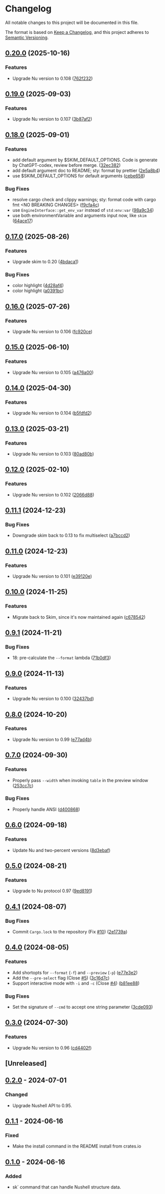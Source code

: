 # Changelog
All notable changes to this project will be documented in this file.

The format is based on [Keep a Changelog](https://keepachangelog.com/en/1.0.0/),
and this project adheres to [Semantic Versioning](https://semver.org/spec/v2.0.0.html).

## [0.20.0](https://github.com/idanarye/nu_plugin_skim/compare/v0.19.0...v0.20.0) (2025-10-16)


### Features

* Upgrade Nu version to 0.108 ([762f232](https://github.com/idanarye/nu_plugin_skim/commit/762f2329abea9e931c8d7bcbd3013883e45282c9))

## [0.19.0](https://github.com/idanarye/nu_plugin_skim/compare/v0.18.0...v0.19.0) (2025-09-03)


### Features

* Upgrade Nu version to 0.107 ([3b87af2](https://github.com/idanarye/nu_plugin_skim/commit/3b87af2613630860c41698e734fa5a9ea0df7a13))

## [0.18.0](https://github.com/idanarye/nu_plugin_skim/compare/v0.17.0...v0.18.0) (2025-09-01)


### Features

* add default argument by $SKIM_DEFAULT_OPTIONS. Code is generate by ChatGPT-codex, review before merge. ([32ec382](https://github.com/idanarye/nu_plugin_skim/commit/32ec38263fc72c901cf6cafc5842ffa1d7f9a53a))
* add default argument doc to README; sty: format by prettier ([2e5a8b4](https://github.com/idanarye/nu_plugin_skim/commit/2e5a8b4610d57d47f5791117fabc2765446cb7e6))
* use $SKIM_DEFAULT_OPTIONS for default arguments ([cebe658](https://github.com/idanarye/nu_plugin_skim/commit/cebe658e1d67ba396ee7ba88777b46f6fcf270b7))


### Bug Fixes

* resolve cargo check and clippy warnings; sty: format code with cargo fmt &lt;NO BREAKING CHANGES&gt; ([f9cfa4c](https://github.com/idanarye/nu_plugin_skim/commit/f9cfa4c865afeb4c78ac949df937d0a416da6540))
* use `EngineInterface::get_env_var` instead of `std:env:var` ([98a9c34](https://github.com/idanarye/nu_plugin_skim/commit/98a9c34bab4ca7cd4fbdac35af67e8429e9c8d38))
* use both environmentVariable and arguments input now, like `skim` ([64ace17](https://github.com/idanarye/nu_plugin_skim/commit/64ace17916686a7c50d9e0c960c13f6a269d6e08))

## [0.17.0](https://github.com/idanarye/nu_plugin_skim/compare/v0.16.0...v0.17.0) (2025-08-26)


### Features

* Upgrade skim to 0.20 ([4bdaca1](https://github.com/idanarye/nu_plugin_skim/commit/4bdaca17b72c4036be8fbeb5a688a7fa9bb44c0c))


### Bug Fixes

* color highlight ([4d28af4](https://github.com/idanarye/nu_plugin_skim/commit/4d28af4b497ce075f6f9821da391bf2e9f148ca2))
* color highlight ([a0391bc](https://github.com/idanarye/nu_plugin_skim/commit/a0391bc5ef0d95466bbf495a0544927820e09182))

## [0.16.0](https://github.com/idanarye/nu_plugin_skim/compare/v0.15.0...v0.16.0) (2025-07-26)


### Features

* Upgrade Nu version to 0.106 ([fc920ce](https://github.com/idanarye/nu_plugin_skim/commit/fc920cedb86b7813757b0c67303e25127e119074))

## [0.15.0](https://github.com/idanarye/nu_plugin_skim/compare/v0.14.0...v0.15.0) (2025-06-10)


### Features

* Upgrade Nu version to 0.105 ([a476a00](https://github.com/idanarye/nu_plugin_skim/commit/a476a00305d6e59bec8b86790d04af21782577bd))

## [0.14.0](https://github.com/idanarye/nu_plugin_skim/compare/v0.13.0...v0.14.0) (2025-04-30)


### Features

* Upgrade Nu version to 0.104 ([b5fdfd2](https://github.com/idanarye/nu_plugin_skim/commit/b5fdfd2a8151641a9ab1494598409e6e3111b898))

## [0.13.0](https://github.com/idanarye/nu_plugin_skim/compare/v0.12.0...v0.13.0) (2025-03-21)


### Features

* Upgrade Nu version to 0.103 ([80ad80b](https://github.com/idanarye/nu_plugin_skim/commit/80ad80bdfca5878447a84baf054f54ef2c1da694))

## [0.12.0](https://github.com/idanarye/nu_plugin_skim/compare/v0.11.1...v0.12.0) (2025-02-10)


### Features

* Upgrade Nu version to 0.102 ([2066d88](https://github.com/idanarye/nu_plugin_skim/commit/2066d8842339421b09b9f3f10b8cbc337052514a))

## [0.11.1](https://github.com/idanarye/nu_plugin_skim/compare/v0.11.0...v0.11.1) (2024-12-23)


### Bug Fixes

* Downgrade skim back to 0.13 to fix multiselect ([a7bccd2](https://github.com/idanarye/nu_plugin_skim/commit/a7bccd242c57f4fcdde0d0b1a6134047b644c2e7))

## [0.11.0](https://github.com/idanarye/nu_plugin_skim/compare/v0.10.0...v0.11.0) (2024-12-23)


### Features

* Upgrade Nu version to 0.101 ([e39120e](https://github.com/idanarye/nu_plugin_skim/commit/e39120ecedee63a795a9b74933c2276d2c6dc204))

## [0.10.0](https://github.com/idanarye/nu_plugin_skim/compare/v0.9.1...v0.10.0) (2024-11-25)


### Features

* Migrate back to Skim, since it's now maintained again ([c678542](https://github.com/idanarye/nu_plugin_skim/commit/c678542f3c8569f4828f0ba6fd66f7fdc6f1751a))

## [0.9.1](https://github.com/idanarye/nu_plugin_skim/compare/v0.9.0...v0.9.1) (2024-11-21)


### Bug Fixes

* 18: pre-calculate the `--format` lambda ([71b0df3](https://github.com/idanarye/nu_plugin_skim/commit/71b0df3339a4a82798bac2a0fd5fd835a6f8a218))

## [0.9.0](https://github.com/idanarye/nu_plugin_skim/compare/v0.8.0...v0.9.0) (2024-11-13)


### Features

* Upgrade Nu version to 0.100 ([32437bd](https://github.com/idanarye/nu_plugin_skim/commit/32437bd42ef33ace27034aa343e396c19fb461e8))

## [0.8.0](https://github.com/idanarye/nu_plugin_skim/compare/v0.7.0...v0.8.0) (2024-10-20)


### Features

* Upgrade Nu version to 0.99 ([e77ad4b](https://github.com/idanarye/nu_plugin_skim/commit/e77ad4b1f4d8d7c249c83dd4714816077058e8fc))

## [0.7.0](https://github.com/idanarye/nu_plugin_skim/compare/v0.6.0...v0.7.0) (2024-09-30)


### Features

* Properly pass `--width` when invoking `table` in the preview window ([253cc7c](https://github.com/idanarye/nu_plugin_skim/commit/253cc7c7060f9c72cde4175f1c3d575819d40833))


### Bug Fixes

* Properly handle ANSI ([d400868](https://github.com/idanarye/nu_plugin_skim/commit/d4008680000f2614e855a02f254ef2ef1f45199a))

## [0.6.0](https://github.com/idanarye/nu_plugin_skim/compare/v0.5.0...v0.6.0) (2024-09-18)


### Features

* Update Nu and two-percent versions ([8d3ebaf](https://github.com/idanarye/nu_plugin_skim/commit/8d3ebaf3afac5936f08f6283906a8b31576c8b15))

## [0.5.0](https://github.com/idanarye/nu_plugin_skim/compare/v0.4.1...v0.5.0) (2024-08-21)


### Features

* Upgrade to Nu protocol 0.97 ([9ed8191](https://github.com/idanarye/nu_plugin_skim/commit/9ed8191e2e79d83238fa0d0764718483e587af30))

## [0.4.1](https://github.com/idanarye/nu_plugin_skim/compare/v0.4.0...v0.4.1) (2024-08-07)


### Bug Fixes

* Commit `Cargo.lock` to the repository (Fix [#10](https://github.com/idanarye/nu_plugin_skim/issues/10)) ([2e1739a](https://github.com/idanarye/nu_plugin_skim/commit/2e1739a3c036554341139e79e33497d19fff5712))

## [0.4.0](https://github.com/idanarye/nu_plugin_skim/compare/v0.3.0...v0.4.0) (2024-08-05)


### Features

* Add shortopts for `--format` (`-f`) and `--preview` (`-p`) ([e77e3e2](https://github.com/idanarye/nu_plugin_skim/commit/e77e3e21d8438f366dfd7a6afcb8f86203ec7230))
* Add the `--pre-select` flag (Close [#5](https://github.com/idanarye/nu_plugin_skim/issues/5)) ([3c16d7c](https://github.com/idanarye/nu_plugin_skim/commit/3c16d7cd1a427f338182ad1865257fdc9a076f56))
* Support interactive mode with `-i` and `-c` (Close [#4](https://github.com/idanarye/nu_plugin_skim/issues/4)) ([b81ee88](https://github.com/idanarye/nu_plugin_skim/commit/b81ee8892f54a6e18bd5d88890737b7194a736e2))


### Bug Fixes

* Set the signature of `--cmd` to accept one string parameter ([3cde093](https://github.com/idanarye/nu_plugin_skim/commit/3cde0937509c9c5eadab06efad3f592a1aee6a7b))

## [0.3.0](https://github.com/idanarye/nu_plugin_skim/compare/v0.2.0...v0.3.0) (2024-07-30)


### Features

* Upgrade Nu version to 0.96 ([cd4402f](https://github.com/idanarye/nu_plugin_skim/commit/cd4402f0e76b574e834baff7bbc9321a0c3f9415))

## [Unreleased]

## [0.2.0](https://github.com/idanarye/nu_plugin_skim/compare/v0.1.1...v0.2.0) - 2024-07-01

### Changed
- Upgrade Nushell API to 0.95.

## [0.1.1](https://github.com/idanarye/nu_plugin_skim/compare/v0.1.0...v0.1.1) - 2024-06-16

### Fixed
- Make the install command in the README install from crates.io

## [0.1.0](https://github.com/idanarye/nu_plugin_skim/releases/tag/v0.1.0) - 2024-06-16

### Added
- sk` command that can handle Nushell structure data.
